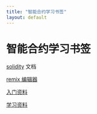 ```yaml
---
title: "智能合约学习书签"
layout: default
---
```


# 智能合约学习书签

[solidity](https://solidity-cn.readthedocs.io/zh/develop/) 文档

[remix 编辑器](https://remix.ethereum.org/)


[入门资料](https://www.geeksforgeeks.org/hello-world-smart-contract-in-remix-ide/)

[学习资料](/2022/06/06/solidity.html)
